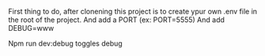 


First thing to do, after clonening this project is to create ypur own .env file in the root of the project. 
And add a PORT (ex: PORT=5555)
And add DEBUG=www

Npm run dev:debug toggles debug